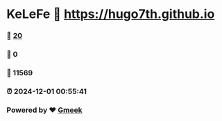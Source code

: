 # KeLeFe :link: https://hugo7th.github.io 
### :page_facing_up: [20](https://hugo7th.github.io/tag.html) 
### :speech_balloon: 0 
### :hibiscus: 11569 
### :alarm_clock: 2024-12-01 00:55:41 
### Powered by :heart: [Gmeek](https://github.com/Meekdai/Gmeek)
